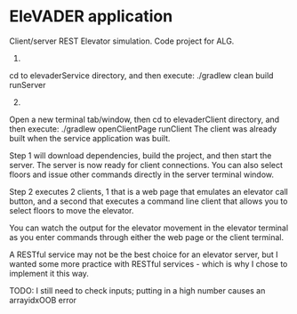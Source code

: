 # EleVADER application
Client/server REST Elevator simulation. Code project for ALG.

1)
cd to elevaderService directory, and then execute:
./gradlew clean build runServer

2)
Open a new terminal tab/window, then
cd to elevaderClient directory, and then execute:
./gradlew openClientPage runClient
The client was already built when the service application was built.

Step 1 will download dependencies, build the project, and then start the server. The server is now ready for client connections. You can also select floors and issue other commands directly in the server terminal window.

Step 2 executes 2 clients, 1 that is a web page that emulates an elevator call button, and a second that executes a command line client that allows you to select floors to move the elevator. 

You can watch the output for the elevator movement in the elevator terminal as you enter commands through either the web page or the client terminal.

A RESTful service may not be the best choice for an elevator server, but I wanted some more practice with RESTful services - which is why I chose to implement it this way.

TODO: I still need to check inputs; putting in a high number causes an arrayidxOOB error
